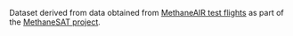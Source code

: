 Dataset derived from data obtained from [MethaneAIR test flights](https://www.methanesat.org/project-updates/meet-methaneair-2/)
as part of the [MethaneSAT project](https://www.methanesat.org/).
